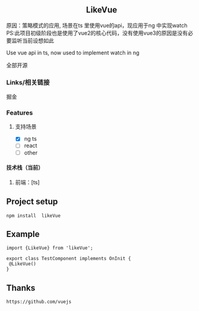 <h2 align="center">
 LikeVue
</h2>
<p>
   原因：策略模式的应用, 场景在ts 里使用vue的api，现应用于ng 中实现watch
   PS:此项目初级阶段也是使用了vue2的核心代码，没有使用vue3的原因是没有必要监听当前设想如此
</p>
<p>
Use vue api in ts, now used to implement watch in ng
</p>
<p>
全部开源
</p>

### Links/相关链接

掘金 

### Features

1. 支持场景

   - [x] ng ts
   - [ ] react
   - [ ] other

#### 技术栈（当前）

1. 前端：[ts]

## Project setup

```
npm install  likeVue 
```

##  Example

```
import {LikeVue} from 'likeVue'; 

export class TestComponent implements OnInit {
 @LikeVue()
}
```
## Thanks
```
https://github.com/vuejs

```